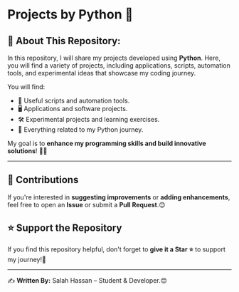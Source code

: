 # Projects by Python 🐍

## 🚀 About This Repository: 
In this repository, I will share my projects developed using **Python**. Here, you will find a variety of projects, including applications, scripts, automation tools, and experimental ideas that showcase my coding journey.

You will find:  
- 📝 Useful scripts and automation tools.  
- 🖥️ Applications and software projects.  
- 🛠️ Experimental projects and learning exercises.  
- 🚀 Everything related to my Python journey.  

My goal is to **enhance my programming skills and build innovative solutions**! 💪🔥

---

## 🤝 Contributions
If you're interested in **suggesting improvements** or **adding enhancements**, feel free to open an **Issue** or submit a **Pull Request**.😊

## ⭐ Support the Repository
If you find this repository helpful, don't forget to **give it a Star ⭐** to support my journey!🚀

---

✍️ **Written By:** Salah Hassan – Student & Developer.😊
